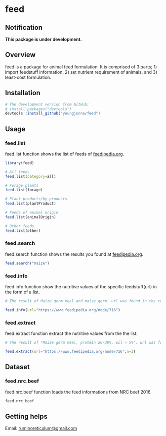 # feed
## Notification
**This package is under development.**

## Overview

feed is a package for animal feed formulation. It is comprised of 3 parts; 1) import feedstuff information, 2) set nutrient requirement of animals, and 3) least-cost formulation.  

## Installation  

``` r
# The development version from GitHub:
# install.packages("devtools")
devtools::install_github("youngjunna/feed")
```

## Usage
### feed.list
feed.list function shows the list of feeds of [feedipedia.org](https://www.feedipedia.org/).

``` r
library(feed)

# All feeds
feed.list(category=all)

# Forage plants
feed.list(forage)

# Plant products/by-products
feed.list(plantProduct)

# Feeds of animal origin
feed.list(animalOrigin)

# Other feeds
feed.list(other)
```

### feed.search
feed.search function shows the results you found at [feedipedia.org](https://www.feedipedia.org/).     

``` r
feed.search("maize")
```

### feed.info
feed.info function show the nutritive values of the specific feedstuff(url) in the form of a list.

``` r
# The result of Maize germ meal and maize germ. url was found in the results of feed.search() function

feed.info(url="https://www.feedipedia.org/node/716")
```

### feed.extract
feed.extract function extract the nutritive values from the the list.

``` r
# The result of "Maize germ meal, protein 20-30%, oil > 5%". url was found in the results of feed.search() function and n was found in feed.list() function (e.g. [[3]])

feed.extract(url="https://www.feedipedia.org/node/716",n=3)
```

## Dataset

### feed.nrc.beef
feed.nrc.beef function loads the feed informations from NRC beef 2016.

``` r
feed.nrc.beef
```

## Getting helps
Email: ruminoreticulum@gmail.com
